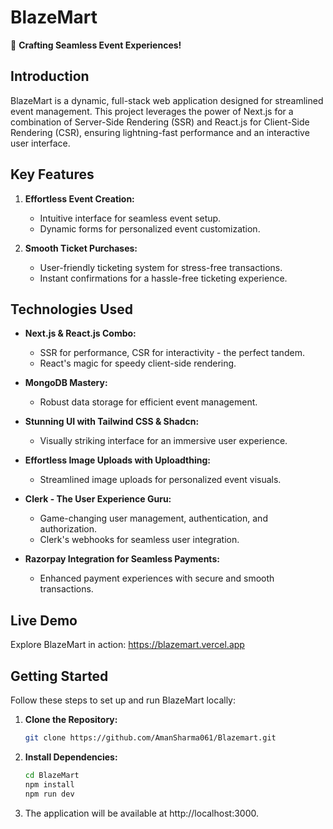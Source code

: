 # BlazeMart

🚀 **Crafting Seamless Event Experiences!**

## Introduction

BlazeMart is a dynamic, full-stack web application designed for streamlined event management. This project leverages the power of Next.js for a combination of Server-Side Rendering (SSR) and React.js for Client-Side Rendering (CSR), ensuring lightning-fast performance and an interactive user interface.

## Key Features

1. **Effortless Event Creation:**

   - Intuitive interface for seamless event setup.
   - Dynamic forms for personalized event customization.

2. **Smooth Ticket Purchases:**
   - User-friendly ticketing system for stress-free transactions.
   - Instant confirmations for a hassle-free ticketing experience.

## Technologies Used

- **Next.js & React.js Combo:**

  - SSR for performance, CSR for interactivity - the perfect tandem.
  - React's magic for speedy client-side rendering.

- **MongoDB Mastery:**

  - Robust data storage for efficient event management.

- **Stunning UI with Tailwind CSS & Shadcn:**

  - Visually striking interface for an immersive user experience.

- **Effortless Image Uploads with Uploadthing:**

  - Streamlined image uploads for personalized event visuals.

- **Clerk - The User Experience Guru:**

  - Game-changing user management, authentication, and authorization.
  - Clerk's webhooks for seamless user integration.

- **Razorpay Integration for Seamless Payments:**
  - Enhanced payment experiences with secure and smooth transactions.

## Live Demo

Explore BlazeMart in action: https://blazemart.vercel.app

## Getting Started

Follow these steps to set up and run BlazeMart locally:

1. **Clone the Repository:**
   ```bash
   git clone https://github.com/AmanSharma061/Blazemart.git
   ```
2. **Install Dependencies:**
   ```bash
   cd BlazeMart
   npm install
   npm run dev

   ```
3. The application will be available at http://localhost:3000.
